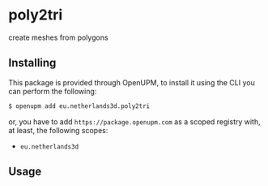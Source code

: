 # poly2tri

create meshes from polygons

## Installing

This package is provided through OpenUPM, to install it using the CLI you can perform the following:

```bash
$ openupm add eu.netherlands3d.poly2tri
```

or, you have to add `https://package.openupm.com` as a scoped registry with, at least, the following scopes:

- `eu.netherlands3d`

## Usage

